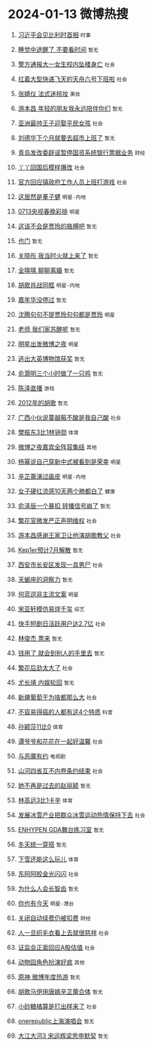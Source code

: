# 2024-01-13 微博热搜 
1. [习近平会见比利时首相](https://m.weibo.cn/search?containerid=100103type%3D1%26t%3D10%26q%3D%23%E4%B9%A0%E8%BF%91%E5%B9%B3%E4%BC%9A%E8%A7%81%E6%AF%94%E5%88%A9%E6%97%B6%E9%A6%96%E7%9B%B8%23&stream_entry_id=51&isnewpage=1&extparam=seat%3D1%26dgr%3D0%26q%3D%2523%25E4%25B9%25A0%25E8%25BF%2591%25E5%25B9%25B3%25E4%25BC%259A%25E8%25A7%2581%25E6%25AF%2594%25E5%2588%25A9%25E6%2597%25B6%25E9%25A6%2596%25E7%259B%25B8%2523%26c_type%3D51%26pos%3D0%26stream_entry_id%3D51%26cate%3D10103%26filter_type%3Drealtimehot%26display_time%3D1705086954%26pre_seqid%3D170508695461402874128) `时事` 

2. [睡觉中途醒了 不要看时间](https://m.weibo.cn/search?containerid=100103type%3D1%26t%3D10%26q%3D%E7%9D%A1%E8%A7%89%E4%B8%AD%E9%80%94%E9%86%92%E4%BA%86+%E4%B8%8D%E8%A6%81%E7%9C%8B%E6%97%B6%E9%97%B4&stream_entry_id=31&isnewpage=1&extparam=seat%3D1%26dgr%3D0%26realpos%3D1%26lcate%3D5001%26cate%3D5001%26q%3D%25E7%259D%25A1%25E8%25A7%2589%25E4%25B8%25AD%25E9%2580%2594%25E9%2586%2592%25E4%25BA%2586%2520%25E4%25B8%258D%25E8%25A6%2581%25E7%259C%258B%25E6%2597%25B6%25E9%2597%25B4%26c_type%3D31%26filter_type%3Drealtimehot%26flag%3D2%26stream_entry_id%3D31%26band_rank%3D1%26pos%3D0%26display_time%3D1705086954%26pre_seqid%3D170508695461402874128) `暂无` 

3. [警方通报大一女生校内坠楼身亡](https://m.weibo.cn/search?containerid=100103type%3D1%26t%3D10%26q%3D%23%E8%AD%A6%E6%96%B9%E9%80%9A%E6%8A%A5%E5%A4%A7%E4%B8%80%E5%A5%B3%E7%94%9F%E6%A0%A1%E5%86%85%E5%9D%A0%E6%A5%BC%E8%BA%AB%E4%BA%A1%23&stream_entry_id=31&isnewpage=1&extparam=seat%3D1%26dgr%3D0%26realpos%3D2%26lcate%3D5001%26cate%3D5001%26q%3D%2523%25E8%25AD%25A6%25E6%2596%25B9%25E9%2580%259A%25E6%258A%25A5%25E5%25A4%25A7%25E4%25B8%2580%25E5%25A5%25B3%25E7%2594%259F%25E6%25A0%25A1%25E5%2586%2585%25E5%259D%25A0%25E6%25A5%25BC%25E8%25BA%25AB%25E4%25BA%25A1%2523%26c_type%3D31%26filter_type%3Drealtimehot%26flag%3D2%26stream_entry_id%3D31%26band_rank%3D2%26pos%3D1%26display_time%3D1705086954%26pre_seqid%3D170508695461402874128) `社会` 

4. [扛着大型快递飞天的天舟六号下班啦](https://m.weibo.cn/search?containerid=100103type%3D1%26t%3D10%26q%3D%23%E6%89%9B%E7%9D%80%E5%A4%A7%E5%9E%8B%E5%BF%AB%E9%80%92%E9%A3%9E%E5%A4%A9%E7%9A%84%E5%A4%A9%E8%88%9F%E5%85%AD%E5%8F%B7%E4%B8%8B%E7%8F%AD%E5%95%A6%23&stream_entry_id=31&isnewpage=1&extparam=seat%3D1%26dgr%3D0%26realpos%3D3%26lcate%3D5001%26cate%3D5001%26q%3D%2523%25E6%2589%259B%25E7%259D%2580%25E5%25A4%25A7%25E5%259E%258B%25E5%25BF%25AB%25E9%2580%2592%25E9%25A3%259E%25E5%25A4%25A9%25E7%259A%2584%25E5%25A4%25A9%25E8%2588%259F%25E5%2585%25AD%25E5%258F%25B7%25E4%25B8%258B%25E7%258F%25AD%25E5%2595%25A6%2523%26c_type%3D31%26filter_type%3Drealtimehot%26flag%3D0%26stream_entry_id%3D31%26band_rank%3D3%26pos%3D2%26display_time%3D1705086954%26pre_seqid%3D170508695461402874128) `社会` 

5. [张婧仪 法式迷棕妆](https://m.weibo.cn/search?containerid=100103type%3D1%26t%3D10%26q%3D%23%E5%BC%A0%E5%A9%A7%E4%BB%AA+%E6%B3%95%E5%BC%8F%E8%BF%B7%E6%A3%95%E5%A6%86%23&stream_entry_id=31&isnewpage=1&extparam=seat%3D1%26is_ad_pos%3D1%26topic_ad%3D1%26dgr%3D0%26lcate%3D5001%26filter_type%3Drealtimehot%26q%3D%2523%25E5%25BC%25A0%25E5%25A9%25A7%25E4%25BB%25AA%2520%25E6%25B3%2595%25E5%25BC%258F%25E8%25BF%25B7%25E6%25A3%2595%25E5%25A6%2586%2523%26c_type%3D31%26pos%3D3%26adid%3D218888%26stream_entry_id%3D31%26band_rank%3D4%26cate%3D5001%26display_time%3D1705086954%26pre_seqid%3D170508695461402874128) `美妆` 

6. [游本昌 年轻的朋友我永远陪伴你们](https://m.weibo.cn/search?containerid=100103type%3D1%26t%3D10%26q%3D%E6%B8%B8%E6%9C%AC%E6%98%8C+%E5%B9%B4%E8%BD%BB%E7%9A%84%E6%9C%8B%E5%8F%8B%E6%88%91%E6%B0%B8%E8%BF%9C%E9%99%AA%E4%BC%B4%E4%BD%A0%E4%BB%AC&stream_entry_id=31&isnewpage=1&extparam=seat%3D1%26dgr%3D0%26realpos%3D4%26lcate%3D5001%26cate%3D5001%26q%3D%25E6%25B8%25B8%25E6%259C%25AC%25E6%2598%258C%2520%25E5%25B9%25B4%25E8%25BD%25BB%25E7%259A%2584%25E6%259C%258B%25E5%258F%258B%25E6%2588%2591%25E6%25B0%25B8%25E8%25BF%259C%25E9%2599%25AA%25E4%25BC%25B4%25E4%25BD%25A0%25E4%25BB%25AC%26c_type%3D31%26filter_type%3Drealtimehot%26flag%3D2%26stream_entry_id%3D31%26band_rank%3D4%26pos%3D4%26display_time%3D1705086954%26pre_seqid%3D170508695461402874128) `暂无` 

7. [亚洲最帅王子迎娶平民女孩](https://m.weibo.cn/search?containerid=100103type%3D1%26t%3D10%26q%3D%23%E4%BA%9A%E6%B4%B2%E6%9C%80%E5%B8%85%E7%8E%8B%E5%AD%90%E8%BF%8E%E5%A8%B6%E5%B9%B3%E6%B0%91%E5%A5%B3%E5%AD%A9%23&stream_entry_id=31&isnewpage=1&extparam=seat%3D1%26dgr%3D0%26realpos%3D5%26lcate%3D5001%26cate%3D5001%26q%3D%2523%25E4%25BA%259A%25E6%25B4%25B2%25E6%259C%2580%25E5%25B8%2585%25E7%258E%258B%25E5%25AD%2590%25E8%25BF%258E%25E5%25A8%25B6%25E5%25B9%25B3%25E6%25B0%2591%25E5%25A5%25B3%25E5%25AD%25A9%2523%26c_type%3D31%26filter_type%3Drealtimehot%26flag%3D2%26stream_entry_id%3D31%26band_rank%3D5%26pos%3D5%26display_time%3D1705086954%26pre_seqid%3D170508695461402874128) `社会` 

8. [刘德华下个月就要去超市上班了](https://m.weibo.cn/search?containerid=100103type%3D1%26t%3D10%26q%3D%E5%88%98%E5%BE%B7%E5%8D%8E%E4%B8%8B%E4%B8%AA%E6%9C%88%E5%B0%B1%E8%A6%81%E5%8E%BB%E8%B6%85%E5%B8%82%E4%B8%8A%E7%8F%AD%E4%BA%86&stream_entry_id=31&isnewpage=1&extparam=seat%3D1%26dgr%3D0%26realpos%3D6%26lcate%3D5001%26cate%3D5001%26q%3D%25E5%2588%2598%25E5%25BE%25B7%25E5%258D%258E%25E4%25B8%258B%25E4%25B8%25AA%25E6%259C%2588%25E5%25B0%25B1%25E8%25A6%2581%25E5%258E%25BB%25E8%25B6%2585%25E5%25B8%2582%25E4%25B8%258A%25E7%258F%25AD%25E4%25BA%2586%26c_type%3D31%26filter_type%3Drealtimehot%26flag%3D2%26stream_entry_id%3D31%26band_rank%3D6%26pos%3D6%26display_time%3D1705086954%26pre_seqid%3D170508695461402874128) `暂无` 

9. [青岛发改委辟谣暂停国资系统银行票据业务](https://m.weibo.cn/search?containerid=100103type%3D1%26t%3D10%26q%3D%23%E9%9D%92%E5%B2%9B%E5%8F%91%E6%94%B9%E5%A7%94%E8%BE%9F%E8%B0%A3%E6%9A%82%E5%81%9C%E5%9B%BD%E8%B5%84%E7%B3%BB%E7%BB%9F%E9%93%B6%E8%A1%8C%E7%A5%A8%E6%8D%AE%E4%B8%9A%E5%8A%A1%23&stream_entry_id=31&isnewpage=1&extparam=seat%3D1%26is_ad_pos%3D1%26dgr%3D0%26lcate%3D5001%26filter_type%3Drealtimehot%26q%3D%2523%25E9%259D%2592%25E5%25B2%259B%25E5%258F%2591%25E6%2594%25B9%25E5%25A7%2594%25E8%25BE%259F%25E8%25B0%25A3%25E6%259A%2582%25E5%2581%259C%25E5%259B%25BD%25E8%25B5%2584%25E7%25B3%25BB%25E7%25BB%259F%25E9%2593%25B6%25E8%25A1%258C%25E7%25A5%25A8%25E6%258D%25AE%25E4%25B8%259A%25E5%258A%25A1%2523%26c_type%3D31%26pos%3D7%26adid%3D218727%26stream_entry_id%3D31%26band_rank%3D7%26cate%3D5001%26display_time%3D1705086954%26pre_seqid%3D170508695461402874128) `财经` 

10. [丫丫回国后模样爆改](https://m.weibo.cn/search?containerid=100103type%3D1%26t%3D10%26q%3D%23%E4%B8%AB%E4%B8%AB%E5%9B%9E%E5%9B%BD%E5%90%8E%E6%A8%A1%E6%A0%B7%E7%88%86%E6%94%B9%23&stream_entry_id=31&isnewpage=1&extparam=seat%3D1%26dgr%3D0%26realpos%3D7%26lcate%3D5001%26cate%3D5001%26q%3D%2523%25E4%25B8%25AB%25E4%25B8%25AB%25E5%259B%259E%25E5%259B%25BD%25E5%2590%258E%25E6%25A8%25A1%25E6%25A0%25B7%25E7%2588%2586%25E6%2594%25B9%2523%26c_type%3D31%26filter_type%3Drealtimehot%26flag%3D2%26stream_entry_id%3D31%26band_rank%3D7%26pos%3D8%26display_time%3D1705086954%26pre_seqid%3D170508695461402874128) `社会` 

11. [官方回应镇政府工作人员上班打游戏](https://m.weibo.cn/search?containerid=100103type%3D1%26t%3D10%26q%3D%23%E5%AE%98%E6%96%B9%E5%9B%9E%E5%BA%94%E9%95%87%E6%94%BF%E5%BA%9C%E5%B7%A5%E4%BD%9C%E4%BA%BA%E5%91%98%E4%B8%8A%E7%8F%AD%E6%89%93%E6%B8%B8%E6%88%8F%23&stream_entry_id=31&isnewpage=1&extparam=seat%3D1%26dgr%3D0%26realpos%3D8%26lcate%3D5001%26cate%3D5001%26q%3D%2523%25E5%25AE%2598%25E6%2596%25B9%25E5%259B%259E%25E5%25BA%2594%25E9%2595%2587%25E6%2594%25BF%25E5%25BA%259C%25E5%25B7%25A5%25E4%25BD%259C%25E4%25BA%25BA%25E5%2591%2598%25E4%25B8%258A%25E7%258F%25AD%25E6%2589%2593%25E6%25B8%25B8%25E6%2588%258F%2523%26c_type%3D31%26filter_type%3Drealtimehot%26flag%3D2%26stream_entry_id%3D31%26band_rank%3D8%26pos%3D9%26display_time%3D1705086954%26pre_seqid%3D170508695461402874128) `社会` 

12. [这居然是董子健](https://m.weibo.cn/search?containerid=100103type%3D1%26t%3D10%26q%3D%E8%BF%99%E5%B1%85%E7%84%B6%E6%98%AF%E8%91%A3%E5%AD%90%E5%81%A5&stream_entry_id=31&isnewpage=1&extparam=seat%3D1%26dgr%3D0%26realpos%3D9%26lcate%3D5001%26cate%3D5001%26q%3D%25E8%25BF%2599%25E5%25B1%2585%25E7%2584%25B6%25E6%2598%25AF%25E8%2591%25A3%25E5%25AD%2590%25E5%2581%25A5%26c_type%3D31%26filter_type%3Drealtimehot%26flag%3D2%26stream_entry_id%3D31%26band_rank%3D9%26pos%3D10%26display_time%3D1705086954%26pre_seqid%3D170508695461402874128) `明星-内地` 

13. [0713央视春晚彩排](https://m.weibo.cn/search?containerid=100103type%3D1%26t%3D10%26q%3D0713%E5%A4%AE%E8%A7%86%E6%98%A5%E6%99%9A%E5%BD%A9%E6%8E%92&stream_entry_id=31&isnewpage=1&extparam=seat%3D1%26dgr%3D0%26realpos%3D10%26lcate%3D5001%26cate%3D5001%26q%3D0713%25E5%25A4%25AE%25E8%25A7%2586%25E6%2598%25A5%25E6%2599%259A%25E5%25BD%25A9%25E6%258E%2592%26c_type%3D31%26filter_type%3Drealtimehot%26flag%3D16%26stream_entry_id%3D31%26band_rank%3D10%26pos%3D11%26display_time%3D1705086954%26pre_seqid%3D170508695461402874128) `明星` 

14. [这该不会是贾玲的胳膊吧](https://m.weibo.cn/search?containerid=100103type%3D1%26t%3D10%26q%3D%E8%BF%99%E8%AF%A5%E4%B8%8D%E4%BC%9A%E6%98%AF%E8%B4%BE%E7%8E%B2%E7%9A%84%E8%83%B3%E8%86%8A%E5%90%A7&stream_entry_id=31&isnewpage=1&extparam=seat%3D1%26dgr%3D0%26realpos%3D11%26lcate%3D5001%26cate%3D5001%26q%3D%25E8%25BF%2599%25E8%25AF%25A5%25E4%25B8%258D%25E4%25BC%259A%25E6%2598%25AF%25E8%25B4%25BE%25E7%258E%25B2%25E7%259A%2584%25E8%2583%25B3%25E8%2586%258A%25E5%2590%25A7%26c_type%3D31%26filter_type%3Drealtimehot%26flag%3D2%26stream_entry_id%3D31%26band_rank%3D11%26pos%3D12%26display_time%3D1705086954%26pre_seqid%3D170508695461402874128) `暂无` 

15. [也门](https://m.weibo.cn/search?containerid=100103type%3D1%26t%3D10%26q%3D%23%E4%B9%9F%E9%97%A8%23&stream_entry_id=31&isnewpage=1&extparam=seat%3D1%26dgr%3D0%26realpos%3D12%26lcate%3D5001%26cate%3D5001%26q%3D%2523%25E4%25B9%259F%25E9%2597%25A8%2523%26c_type%3D31%26filter_type%3Drealtimehot%26flag%3D0%26stream_entry_id%3D31%26band_rank%3D12%26pos%3D13%26display_time%3D1705086954%26pre_seqid%3D170508695461402874128) `暂无` 

16. [关晓彤 我当时火就上来了](https://m.weibo.cn/search?containerid=100103type%3D1%26t%3D10%26q%3D%E5%85%B3%E6%99%93%E5%BD%A4+%E6%88%91%E5%BD%93%E6%97%B6%E7%81%AB%E5%B0%B1%E4%B8%8A%E6%9D%A5%E4%BA%86&stream_entry_id=31&isnewpage=1&extparam=seat%3D1%26dgr%3D0%26realpos%3D13%26lcate%3D5001%26cate%3D5001%26q%3D%25E5%2585%25B3%25E6%2599%2593%25E5%25BD%25A4%2520%25E6%2588%2591%25E5%25BD%2593%25E6%2597%25B6%25E7%2581%25AB%25E5%25B0%25B1%25E4%25B8%258A%25E6%259D%25A5%25E4%25BA%2586%26c_type%3D31%26filter_type%3Drealtimehot%26flag%3D2%26stream_entry_id%3D31%26band_rank%3D13%26pos%3D14%26display_time%3D1705086954%26pre_seqid%3D170508695461402874128) `暂无` 

17. [全嘻嘻 聊聊离婚](https://m.weibo.cn/search?containerid=100103type%3D1%26t%3D10%26q%3D%E5%85%A8%E5%98%BB%E5%98%BB+%E8%81%8A%E8%81%8A%E7%A6%BB%E5%A9%9A&stream_entry_id=31&isnewpage=1&extparam=seat%3D1%26dgr%3D0%26realpos%3D14%26lcate%3D5001%26cate%3D5001%26q%3D%25E5%2585%25A8%25E5%2598%25BB%25E5%2598%25BB%2520%25E8%2581%258A%25E8%2581%258A%25E7%25A6%25BB%25E5%25A9%259A%26c_type%3D31%26filter_type%3Drealtimehot%26flag%3D2%26stream_entry_id%3D31%26band_rank%3D14%26pos%3D15%26display_time%3D1705086954%26pre_seqid%3D170508695461402874128) `暂无` 

18. [胡歌肖战同框](https://m.weibo.cn/search?containerid=100103type%3D1%26t%3D10%26q%3D%23%E8%83%A1%E6%AD%8C%E8%82%96%E6%88%98%E5%90%8C%E6%A1%86%23&stream_entry_id=31&isnewpage=1&extparam=seat%3D1%26dgr%3D0%26realpos%3D15%26lcate%3D5001%26cate%3D5001%26q%3D%2523%25E8%2583%25A1%25E6%25AD%258C%25E8%2582%2596%25E6%2588%2598%25E5%2590%258C%25E6%25A1%2586%2523%26c_type%3D31%26filter_type%3Drealtimehot%26flag%3D0%26stream_entry_id%3D31%26band_rank%3D15%26pos%3D16%26display_time%3D1705086954%26pre_seqid%3D170508695461402874128) `明星-内地` 

19. [嘉年华没停过](https://m.weibo.cn/search?containerid=100103type%3D1%26t%3D10%26q%3D%E5%98%89%E5%B9%B4%E5%8D%8E%E6%B2%A1%E5%81%9C%E8%BF%87&stream_entry_id=31&isnewpage=1&extparam=seat%3D1%26dgr%3D0%26realpos%3D16%26lcate%3D5001%26cate%3D5001%26q%3D%25E5%2598%2589%25E5%25B9%25B4%25E5%258D%258E%25E6%25B2%25A1%25E5%2581%259C%25E8%25BF%2587%26c_type%3D31%26filter_type%3Drealtimehot%26flag%3D0%26stream_entry_id%3D31%26band_rank%3D16%26pos%3D17%26display_time%3D1705086954%26pre_seqid%3D170508695461402874128) `暂无` 

20. [沈腾句句不提贾玲句句都是贾玲](https://m.weibo.cn/search?containerid=100103type%3D1%26t%3D10%26q%3D%23%E6%B2%88%E8%85%BE%E5%8F%A5%E5%8F%A5%E4%B8%8D%E6%8F%90%E8%B4%BE%E7%8E%B2%E5%8F%A5%E5%8F%A5%E9%83%BD%E6%98%AF%E8%B4%BE%E7%8E%B2%23&stream_entry_id=31&isnewpage=1&extparam=seat%3D1%26dgr%3D0%26realpos%3D17%26lcate%3D5001%26cate%3D5001%26q%3D%2523%25E6%25B2%2588%25E8%2585%25BE%25E5%258F%25A5%25E5%258F%25A5%25E4%25B8%258D%25E6%258F%2590%25E8%25B4%25BE%25E7%258E%25B2%25E5%258F%25A5%25E5%258F%25A5%25E9%2583%25BD%25E6%2598%25AF%25E8%25B4%25BE%25E7%258E%25B2%2523%26c_type%3D31%26filter_type%3Drealtimehot%26flag%3D2%26stream_entry_id%3D31%26band_rank%3D17%26pos%3D18%26display_time%3D1705086954%26pre_seqid%3D170508695461402874128) `明星` 

21. [老师 我们家苏醒呢](https://m.weibo.cn/search?containerid=100103type%3D1%26t%3D10%26q%3D%E8%80%81%E5%B8%88+%E6%88%91%E4%BB%AC%E5%AE%B6%E8%8B%8F%E9%86%92%E5%91%A2&stream_entry_id=31&isnewpage=1&extparam=seat%3D1%26dgr%3D0%26realpos%3D18%26lcate%3D5001%26cate%3D5001%26q%3D%25E8%2580%2581%25E5%25B8%2588%2520%25E6%2588%2591%25E4%25BB%25AC%25E5%25AE%25B6%25E8%258B%258F%25E9%2586%2592%25E5%2591%25A2%26c_type%3D31%26filter_type%3Drealtimehot%26flag%3D0%26stream_entry_id%3D31%26band_rank%3D18%26pos%3D19%26display_time%3D1705086954%26pre_seqid%3D170508695461402874128) `暂无` 

22. [明星出发微博之夜](https://m.weibo.cn/search?containerid=100103type%3D1%26t%3D10%26q%3D%23%E6%98%8E%E6%98%9F%E5%87%BA%E5%8F%91%E5%BE%AE%E5%8D%9A%E4%B9%8B%E5%A4%9C%23&stream_entry_id=31&isnewpage=1&extparam=seat%3D1%26dgr%3D0%26realpos%3D19%26lcate%3D5001%26cate%3D5001%26q%3D%2523%25E6%2598%258E%25E6%2598%259F%25E5%2587%25BA%25E5%258F%2591%25E5%25BE%25AE%25E5%258D%259A%25E4%25B9%258B%25E5%25A4%259C%2523%26c_type%3D31%26filter_type%3Drealtimehot%26flag%3D0%26stream_entry_id%3D31%26band_rank%3D19%26pos%3D20%26display_time%3D1705086954%26pre_seqid%3D170508695461402874128) `明星` 

23. [逃出大英博物馆获奖](https://m.weibo.cn/search?containerid=100103type%3D1%26t%3D10%26q%3D%E9%80%83%E5%87%BA%E5%A4%A7%E8%8B%B1%E5%8D%9A%E7%89%A9%E9%A6%86%E8%8E%B7%E5%A5%96&stream_entry_id=31&isnewpage=1&extparam=seat%3D1%26dgr%3D0%26realpos%3D20%26lcate%3D5001%26cate%3D5001%26q%3D%25E9%2580%2583%25E5%2587%25BA%25E5%25A4%25A7%25E8%258B%25B1%25E5%258D%259A%25E7%2589%25A9%25E9%25A6%2586%25E8%258E%25B7%25E5%25A5%2596%26c_type%3D31%26filter_type%3Drealtimehot%26flag%3D0%26stream_entry_id%3D31%26band_rank%3D20%26pos%3D21%26display_time%3D1705086954%26pre_seqid%3D170508695461402874128) `暂无` 

24. [俞灏明三个小时做了一只鸡](https://m.weibo.cn/search?containerid=100103type%3D1%26t%3D10%26q%3D%E4%BF%9E%E7%81%8F%E6%98%8E%E4%B8%89%E4%B8%AA%E5%B0%8F%E6%97%B6%E5%81%9A%E4%BA%86%E4%B8%80%E5%8F%AA%E9%B8%A1&stream_entry_id=31&isnewpage=1&extparam=seat%3D1%26dgr%3D0%26realpos%3D21%26lcate%3D5001%26cate%3D5001%26q%3D%25E4%25BF%259E%25E7%2581%258F%25E6%2598%258E%25E4%25B8%2589%25E4%25B8%25AA%25E5%25B0%258F%25E6%2597%25B6%25E5%2581%259A%25E4%25BA%2586%25E4%25B8%2580%25E5%258F%25AA%25E9%25B8%25A1%26c_type%3D31%26filter_type%3Drealtimehot%26flag%3D2%26stream_entry_id%3D31%26band_rank%3D21%26pos%3D22%26display_time%3D1705086954%26pre_seqid%3D170508695461402874128) `暂无` 

25. [陈泽直播](https://m.weibo.cn/search?containerid=100103type%3D1%26t%3D10%26q%3D%E9%99%88%E6%B3%BD%E7%9B%B4%E6%92%AD&stream_entry_id=31&isnewpage=1&extparam=seat%3D1%26dgr%3D0%26realpos%3D22%26lcate%3D5001%26cate%3D5001%26q%3D%25E9%2599%2588%25E6%25B3%25BD%25E7%259B%25B4%25E6%2592%25AD%26c_type%3D31%26filter_type%3Drealtimehot%26flag%3D0%26stream_entry_id%3D31%26band_rank%3D22%26pos%3D23%26display_time%3D1705086954%26pre_seqid%3D170508695461402874128) `游戏` 

26. [2012年的胡歌](https://m.weibo.cn/search?containerid=100103type%3D1%26t%3D10%26q%3D2012%E5%B9%B4%E7%9A%84%E8%83%A1%E6%AD%8C&stream_entry_id=31&isnewpage=1&extparam=seat%3D1%26dgr%3D0%26realpos%3D23%26lcate%3D5001%26cate%3D5001%26q%3D2012%25E5%25B9%25B4%25E7%259A%2584%25E8%2583%25A1%25E6%25AD%258C%26c_type%3D31%26filter_type%3Drealtimehot%26flag%3D0%26stream_entry_id%3D31%26band_rank%3D23%26pos%3D24%26display_time%3D1705086954%26pre_seqid%3D170508695461402874128) `暂无` 

27. [广西小伙说蔓越莓不酸是我自己酸](https://m.weibo.cn/search?containerid=100103type%3D1%26t%3D10%26q%3D%23%E5%B9%BF%E8%A5%BF%E5%B0%8F%E4%BC%99%E8%AF%B4%E8%94%93%E8%B6%8A%E8%8E%93%E4%B8%8D%E9%85%B8%E6%98%AF%E6%88%91%E8%87%AA%E5%B7%B1%E9%85%B8%23&stream_entry_id=31&isnewpage=1&extparam=seat%3D1%26dgr%3D0%26realpos%3D24%26lcate%3D5001%26cate%3D5001%26q%3D%2523%25E5%25B9%25BF%25E8%25A5%25BF%25E5%25B0%258F%25E4%25BC%2599%25E8%25AF%25B4%25E8%2594%2593%25E8%25B6%258A%25E8%258E%2593%25E4%25B8%258D%25E9%2585%25B8%25E6%2598%25AF%25E6%2588%2591%25E8%2587%25AA%25E5%25B7%25B1%25E9%2585%25B8%2523%26c_type%3D31%26filter_type%3Drealtimehot%26flag%3D32768%26stream_entry_id%3D31%26band_rank%3D24%26pos%3D25%26display_time%3D1705086954%26pre_seqid%3D170508695461402874128) `社会` 

28. [樊振东3比1林钟勋](https://m.weibo.cn/search?containerid=100103type%3D1%26t%3D10%26q%3D%23%E6%A8%8A%E6%8C%AF%E4%B8%9C3%E6%AF%941%E6%9E%97%E9%92%9F%E5%8B%8B%23&stream_entry_id=31&isnewpage=1&extparam=seat%3D1%26dgr%3D0%26realpos%3D25%26lcate%3D5001%26cate%3D5001%26q%3D%2523%25E6%25A8%258A%25E6%258C%25AF%25E4%25B8%259C3%25E6%25AF%25941%25E6%259E%2597%25E9%2592%259F%25E5%258B%258B%2523%26c_type%3D31%26filter_type%3Drealtimehot%26flag%3D0%26stream_entry_id%3D31%26band_rank%3D25%26pos%3D26%26display_time%3D1705086954%26pre_seqid%3D170508695461402874128) `体育` 

29. [微博之夜嘉宾全阵容集结](https://m.weibo.cn/search?containerid=100103type%3D1%26t%3D10%26q%3D%23%E5%BE%AE%E5%8D%9A%E4%B9%8B%E5%A4%9C%E5%98%89%E5%AE%BE%E5%85%A8%E9%98%B5%E5%AE%B9%E9%9B%86%E7%BB%93%23&stream_entry_id=31&isnewpage=1&extparam=seat%3D1%26dgr%3D0%26realpos%3D26%26lcate%3D5001%26cate%3D5001%26q%3D%2523%25E5%25BE%25AE%25E5%258D%259A%25E4%25B9%258B%25E5%25A4%259C%25E5%2598%2589%25E5%25AE%25BE%25E5%2585%25A8%25E9%2598%25B5%25E5%25AE%25B9%25E9%259B%2586%25E7%25BB%2593%2523%26c_type%3D31%26filter_type%3Drealtimehot%26flag%3D0%26stream_entry_id%3D31%26band_rank%3D26%26pos%3D27%26display_time%3D1705086954%26pre_seqid%3D170508695461402874128) `其他` 

30. [杨幂说自己穿新中式被看到是荣幸](https://m.weibo.cn/search?containerid=100103type%3D1%26t%3D10%26q%3D%23%E6%9D%A8%E5%B9%82%E8%AF%B4%E8%87%AA%E5%B7%B1%E7%A9%BF%E6%96%B0%E4%B8%AD%E5%BC%8F%E8%A2%AB%E7%9C%8B%E5%88%B0%E6%98%AF%E8%8D%A3%E5%B9%B8%23&stream_entry_id=31&isnewpage=1&extparam=seat%3D1%26dgr%3D0%26realpos%3D27%26lcate%3D5001%26cate%3D5001%26q%3D%2523%25E6%259D%25A8%25E5%25B9%2582%25E8%25AF%25B4%25E8%2587%25AA%25E5%25B7%25B1%25E7%25A9%25BF%25E6%2596%25B0%25E4%25B8%25AD%25E5%25BC%258F%25E8%25A2%25AB%25E7%259C%258B%25E5%2588%25B0%25E6%2598%25AF%25E8%258D%25A3%25E5%25B9%25B8%2523%26c_type%3D31%26filter_type%3Drealtimehot%26flag%3D0%26stream_entry_id%3D31%26band_rank%3D27%26pos%3D28%26display_time%3D1705086954%26pre_seqid%3D170508695461402874128) `明星` 

31. [辛芷蕾演过画皮](https://m.weibo.cn/search?containerid=100103type%3D1%26t%3D10%26q%3D%23%E8%BE%9B%E8%8A%B7%E8%95%BE%E6%BC%94%E8%BF%87%E7%94%BB%E7%9A%AE%23&stream_entry_id=31&isnewpage=1&extparam=seat%3D1%26dgr%3D0%26realpos%3D28%26lcate%3D5001%26cate%3D5001%26q%3D%2523%25E8%25BE%259B%25E8%258A%25B7%25E8%2595%25BE%25E6%25BC%2594%25E8%25BF%2587%25E7%2594%25BB%25E7%259A%25AE%2523%26c_type%3D31%26filter_type%3Drealtimehot%26flag%3D0%26stream_entry_id%3D31%26band_rank%3D28%26pos%3D29%26display_time%3D1705086954%26pre_seqid%3D170508695461402874128) `明星-内地` 

32. [女子硬扛流感10天两个肺都白了](https://m.weibo.cn/search?containerid=100103type%3D1%26t%3D10%26q%3D%23%E5%A5%B3%E5%AD%90%E7%A1%AC%E6%89%9B%E6%B5%81%E6%84%9F10%E5%A4%A9%E4%B8%A4%E4%B8%AA%E8%82%BA%E9%83%BD%E7%99%BD%E4%BA%86%23&stream_entry_id=31&isnewpage=1&extparam=seat%3D1%26dgr%3D0%26realpos%3D29%26lcate%3D5001%26cate%3D5001%26q%3D%2523%25E5%25A5%25B3%25E5%25AD%2590%25E7%25A1%25AC%25E6%2589%259B%25E6%25B5%2581%25E6%2584%259F10%25E5%25A4%25A9%25E4%25B8%25A4%25E4%25B8%25AA%25E8%2582%25BA%25E9%2583%25BD%25E7%2599%25BD%25E4%25BA%2586%2523%26c_type%3D31%26filter_type%3Drealtimehot%26flag%3D0%26stream_entry_id%3D31%26band_rank%3D29%26pos%3D30%26display_time%3D1705086954%26pre_seqid%3D170508695461402874128) `健康` 

33. [俞泽辰一个暴扣 转播信号崩了](https://m.weibo.cn/search?containerid=100103type%3D1%26t%3D10%26q%3D%E4%BF%9E%E6%B3%BD%E8%BE%B0%E4%B8%80%E4%B8%AA%E6%9A%B4%E6%89%A3+%E8%BD%AC%E6%92%AD%E4%BF%A1%E5%8F%B7%E5%B4%A9%E4%BA%86&stream_entry_id=31&isnewpage=1&extparam=seat%3D1%26dgr%3D0%26realpos%3D30%26lcate%3D5001%26cate%3D5001%26q%3D%25E4%25BF%259E%25E6%25B3%25BD%25E8%25BE%25B0%25E4%25B8%2580%25E4%25B8%25AA%25E6%259A%25B4%25E6%2589%25A3%2520%25E8%25BD%25AC%25E6%2592%25AD%25E4%25BF%25A1%25E5%258F%25B7%25E5%25B4%25A9%25E4%25BA%2586%26c_type%3D31%26filter_type%3Drealtimehot%26flag%3D0%26stream_entry_id%3D31%26band_rank%3D30%26pos%3D31%26display_time%3D1705086954%26pre_seqid%3D170508695461402874128) `暂无` 

34. [繁花官微发严正声明维权](https://m.weibo.cn/search?containerid=100103type%3D1%26t%3D10%26q%3D%23%E7%B9%81%E8%8A%B1%E5%AE%98%E5%BE%AE%E5%8F%91%E4%B8%A5%E6%AD%A3%E5%A3%B0%E6%98%8E%E7%BB%B4%E6%9D%83%23&stream_entry_id=31&isnewpage=1&extparam=seat%3D1%26dgr%3D0%26realpos%3D31%26lcate%3D5001%26cate%3D5001%26q%3D%2523%25E7%25B9%2581%25E8%258A%25B1%25E5%25AE%2598%25E5%25BE%25AE%25E5%258F%2591%25E4%25B8%25A5%25E6%25AD%25A3%25E5%25A3%25B0%25E6%2598%258E%25E7%25BB%25B4%25E6%259D%2583%2523%26c_type%3D31%26filter_type%3Drealtimehot%26flag%3D0%26stream_entry_id%3D31%26band_rank%3D31%26pos%3D32%26display_time%3D1705086954%26pre_seqid%3D170508695461402874128) `社会` 

35. [游本昌感谢王家卫让他演胡歌教父](https://m.weibo.cn/search?containerid=100103type%3D1%26t%3D10%26q%3D%23%E6%B8%B8%E6%9C%AC%E6%98%8C%E6%84%9F%E8%B0%A2%E7%8E%8B%E5%AE%B6%E5%8D%AB%E8%AE%A9%E4%BB%96%E6%BC%94%E8%83%A1%E6%AD%8C%E6%95%99%E7%88%B6%23&stream_entry_id=31&isnewpage=1&extparam=seat%3D1%26dgr%3D0%26realpos%3D32%26lcate%3D5001%26cate%3D5001%26q%3D%2523%25E6%25B8%25B8%25E6%259C%25AC%25E6%2598%258C%25E6%2584%259F%25E8%25B0%25A2%25E7%258E%258B%25E5%25AE%25B6%25E5%258D%25AB%25E8%25AE%25A9%25E4%25BB%2596%25E6%25BC%2594%25E8%2583%25A1%25E6%25AD%258C%25E6%2595%2599%25E7%2588%25B6%2523%26c_type%3D31%26filter_type%3Drealtimehot%26flag%3D0%26stream_entry_id%3D31%26band_rank%3D32%26pos%3D33%26display_time%3D1705086954%26pre_seqid%3D170508695461402874128) `社会` 

36. [Kep1er预计7月解散](https://m.weibo.cn/search?containerid=100103type%3D1%26t%3D10%26q%3DKep1er%E9%A2%84%E8%AE%A17%E6%9C%88%E8%A7%A3%E6%95%A3&stream_entry_id=31&isnewpage=1&extparam=seat%3D1%26dgr%3D0%26realpos%3D33%26lcate%3D5001%26cate%3D5001%26q%3DKep1er%25E9%25A2%2584%25E8%25AE%25A17%25E6%259C%2588%25E8%25A7%25A3%25E6%2595%25A3%26c_type%3D31%26filter_type%3Drealtimehot%26flag%3D0%26stream_entry_id%3D31%26band_rank%3D33%26pos%3D34%26display_time%3D1705086954%26pre_seqid%3D170508695461402874128) `暂无` 

37. [西安市长安区发现一具男尸](https://m.weibo.cn/search?containerid=100103type%3D1%26t%3D10%26q%3D%23%E8%A5%BF%E5%AE%89%E5%B8%82%E9%95%BF%E5%AE%89%E5%8C%BA%E5%8F%91%E7%8E%B0%E4%B8%80%E5%85%B7%E7%94%B7%E5%B0%B8%23&stream_entry_id=31&isnewpage=1&extparam=seat%3D1%26dgr%3D0%26realpos%3D34%26lcate%3D5001%26cate%3D5001%26q%3D%2523%25E8%25A5%25BF%25E5%25AE%2589%25E5%25B8%2582%25E9%2595%25BF%25E5%25AE%2589%25E5%258C%25BA%25E5%258F%2591%25E7%258E%25B0%25E4%25B8%2580%25E5%2585%25B7%25E7%2594%25B7%25E5%25B0%25B8%2523%26c_type%3D31%26filter_type%3Drealtimehot%26flag%3D0%26stream_entry_id%3D31%26band_rank%3D34%26pos%3D35%26display_time%3D1705086954%26pre_seqid%3D170508695461402874128) `社会` 

38. [天蝎座的洞察力](https://m.weibo.cn/search?containerid=100103type%3D1%26t%3D10%26q%3D%E5%A4%A9%E8%9D%8E%E5%BA%A7%E7%9A%84%E6%B4%9E%E5%AF%9F%E5%8A%9B&stream_entry_id=31&isnewpage=1&extparam=seat%3D1%26dgr%3D0%26realpos%3D35%26lcate%3D5001%26cate%3D5001%26q%3D%25E5%25A4%25A9%25E8%259D%258E%25E5%25BA%25A7%25E7%259A%2584%25E6%25B4%259E%25E5%25AF%259F%25E5%258A%259B%26c_type%3D31%26filter_type%3Drealtimehot%26flag%3D0%26stream_entry_id%3D31%26band_rank%3D35%26pos%3D36%26display_time%3D1705086954%26pre_seqid%3D170508695461402874128) `暂无` 

39. [何蓝逗非主流文案](https://m.weibo.cn/search?containerid=100103type%3D1%26t%3D10%26q%3D%23%E4%BD%95%E8%93%9D%E9%80%97%E9%9D%9E%E4%B8%BB%E6%B5%81%E6%96%87%E6%A1%88%23&stream_entry_id=31&isnewpage=1&extparam=seat%3D1%26dgr%3D0%26realpos%3D36%26lcate%3D5001%26cate%3D5001%26q%3D%2523%25E4%25BD%2595%25E8%2593%259D%25E9%2580%2597%25E9%259D%259E%25E4%25B8%25BB%25E6%25B5%2581%25E6%2596%2587%25E6%25A1%2588%2523%26c_type%3D31%26filter_type%3Drealtimehot%26flag%3D1%26stream_entry_id%3D31%26band_rank%3D36%26pos%3D37%26display_time%3D1705086954%26pre_seqid%3D170508695461402874128) `明星` 

40. [宋亚轩模仿易烊千玺](https://m.weibo.cn/search?containerid=100103type%3D1%26t%3D10%26q%3D%23%E5%AE%8B%E4%BA%9A%E8%BD%A9%E6%A8%A1%E4%BB%BF%E6%98%93%E7%83%8A%E5%8D%83%E7%8E%BA%23&stream_entry_id=31&isnewpage=1&extparam=seat%3D1%26dgr%3D0%26realpos%3D37%26lcate%3D5001%26cate%3D5001%26q%3D%2523%25E5%25AE%258B%25E4%25BA%259A%25E8%25BD%25A9%25E6%25A8%25A1%25E4%25BB%25BF%25E6%2598%2593%25E7%2583%258A%25E5%258D%2583%25E7%258E%25BA%2523%26c_type%3D31%26filter_type%3Drealtimehot%26flag%3D0%26stream_entry_id%3D31%26band_rank%3D37%26pos%3D38%26display_time%3D1705086954%26pre_seqid%3D170508695461402874128) `综艺` 

41. [快手短剧日活跃用户达2.7亿](https://m.weibo.cn/search?containerid=100103type%3D1%26t%3D10%26q%3D%23%E5%BF%AB%E6%89%8B%E7%9F%AD%E5%89%A7%E6%97%A5%E6%B4%BB%E8%B7%83%E7%94%A8%E6%88%B7%E8%BE%BE2.7%E4%BA%BF%23&stream_entry_id=31&isnewpage=1&extparam=seat%3D1%26dgr%3D0%26realpos%3D38%26lcate%3D5001%26cate%3D5001%26q%3D%2523%25E5%25BF%25AB%25E6%2589%258B%25E7%259F%25AD%25E5%2589%25A7%25E6%2597%25A5%25E6%25B4%25BB%25E8%25B7%2583%25E7%2594%25A8%25E6%2588%25B7%25E8%25BE%25BE2.7%25E4%25BA%25BF%2523%26c_type%3D31%26filter_type%3Drealtimehot%26flag%3D1%26stream_entry_id%3D31%26band_rank%3D38%26pos%3D39%26display_time%3D1705086954%26pre_seqid%3D170508695461402874128) `社会` 

42. [林俊杰 票来](https://m.weibo.cn/search?containerid=100103type%3D1%26t%3D10%26q%3D%E6%9E%97%E4%BF%8A%E6%9D%B0+%E7%A5%A8%E6%9D%A5&stream_entry_id=31&isnewpage=1&extparam=seat%3D1%26dgr%3D0%26realpos%3D39%26lcate%3D5001%26cate%3D5001%26q%3D%25E6%259E%2597%25E4%25BF%258A%25E6%259D%25B0%2520%25E7%25A5%25A8%25E6%259D%25A5%26c_type%3D31%26filter_type%3Drealtimehot%26flag%3D0%26stream_entry_id%3D31%26band_rank%3D39%26pos%3D40%26display_time%3D1705086954%26pre_seqid%3D170508695461402874128) `暂无` 

43. [钱用了 就会到别人的手里去](https://m.weibo.cn/search?containerid=100103type%3D1%26t%3D10%26q%3D%E9%92%B1%E7%94%A8%E4%BA%86+%E5%B0%B1%E4%BC%9A%E5%88%B0%E5%88%AB%E4%BA%BA%E7%9A%84%E6%89%8B%E9%87%8C%E5%8E%BB&stream_entry_id=31&isnewpage=1&extparam=seat%3D1%26dgr%3D0%26realpos%3D40%26lcate%3D5001%26cate%3D5001%26q%3D%25E9%2592%25B1%25E7%2594%25A8%25E4%25BA%2586%2520%25E5%25B0%25B1%25E4%25BC%259A%25E5%2588%25B0%25E5%2588%25AB%25E4%25BA%25BA%25E7%259A%2584%25E6%2589%258B%25E9%2587%258C%25E5%258E%25BB%26c_type%3D31%26filter_type%3Drealtimehot%26flag%3D0%26stream_entry_id%3D31%26band_rank%3D40%26pos%3D41%26display_time%3D1705086954%26pre_seqid%3D170508695461402874128) `暂无` 

44. [繁花后劲太大了](https://m.weibo.cn/search?containerid=100103type%3D1%26t%3D10%26q%3D%23%E7%B9%81%E8%8A%B1%E5%90%8E%E5%8A%B2%E5%A4%AA%E5%A4%A7%E4%BA%86%23&stream_entry_id=31&isnewpage=1&extparam=seat%3D1%26dgr%3D0%26realpos%3D41%26lcate%3D5001%26cate%3D5001%26q%3D%2523%25E7%25B9%2581%25E8%258A%25B1%25E5%2590%258E%25E5%258A%25B2%25E5%25A4%25AA%25E5%25A4%25A7%25E4%25BA%2586%2523%26c_type%3D31%26filter_type%3Drealtimehot%26flag%3D0%26stream_entry_id%3D31%26band_rank%3D41%26pos%3D42%26display_time%3D1705086954%26pre_seqid%3D170508695461402874128) `社会` 

45. [尤长靖 内娱轮回](https://m.weibo.cn/search?containerid=100103type%3D1%26t%3D10%26q%3D%E5%B0%A4%E9%95%BF%E9%9D%96+%E5%86%85%E5%A8%B1%E8%BD%AE%E5%9B%9E&stream_entry_id=31&isnewpage=1&extparam=seat%3D1%26dgr%3D0%26realpos%3D42%26lcate%3D5001%26cate%3D5001%26q%3D%25E5%25B0%25A4%25E9%2595%25BF%25E9%259D%2596%2520%25E5%2586%2585%25E5%25A8%25B1%25E8%25BD%25AE%25E5%259B%259E%26c_type%3D31%26filter_type%3Drealtimehot%26flag%3D0%26stream_entry_id%3D31%26band_rank%3D42%26pos%3D43%26display_time%3D1705086954%26pre_seqid%3D170508695461402874128) `暂无` 

46. [新疆葡萄干为啥都那么大](https://m.weibo.cn/search?containerid=100103type%3D1%26t%3D10%26q%3D%23%E6%96%B0%E7%96%86%E8%91%A1%E8%90%84%E5%B9%B2%E4%B8%BA%E5%95%A5%E9%83%BD%E9%82%A3%E4%B9%88%E5%A4%A7%23&stream_entry_id=31&isnewpage=1&extparam=seat%3D1%26dgr%3D0%26realpos%3D43%26lcate%3D5001%26cate%3D5001%26q%3D%2523%25E6%2596%25B0%25E7%2596%2586%25E8%2591%25A1%25E8%2590%2584%25E5%25B9%25B2%25E4%25B8%25BA%25E5%2595%25A5%25E9%2583%25BD%25E9%2582%25A3%25E4%25B9%2588%25E5%25A4%25A7%2523%26c_type%3D31%26filter_type%3Drealtimehot%26flag%3D0%26stream_entry_id%3D31%26band_rank%3D43%26pos%3D44%26display_time%3D1705086954%26pre_seqid%3D170508695461402874128) `社会` 

47. [不容易得癌的人都有这4个特质](https://m.weibo.cn/search?containerid=100103type%3D1%26t%3D10%26q%3D%23%E4%B8%8D%E5%AE%B9%E6%98%93%E5%BE%97%E7%99%8C%E7%9A%84%E4%BA%BA%E9%83%BD%E6%9C%89%E8%BF%994%E4%B8%AA%E7%89%B9%E8%B4%A8%23&stream_entry_id=31&isnewpage=1&extparam=seat%3D1%26dgr%3D0%26realpos%3D44%26lcate%3D5001%26cate%3D5001%26q%3D%2523%25E4%25B8%258D%25E5%25AE%25B9%25E6%2598%2593%25E5%25BE%2597%25E7%2599%258C%25E7%259A%2584%25E4%25BA%25BA%25E9%2583%25BD%25E6%259C%2589%25E8%25BF%25994%25E4%25B8%25AA%25E7%2589%25B9%25E8%25B4%25A8%2523%26c_type%3D31%26filter_type%3Drealtimehot%26flag%3D0%26stream_entry_id%3D31%26band_rank%3D44%26pos%3D45%26display_time%3D1705086954%26pre_seqid%3D170508695461402874128) `科普` 

48. [孙颖莎11比0](https://m.weibo.cn/search?containerid=100103type%3D1%26t%3D10%26q%3D%23%E5%AD%99%E9%A2%96%E8%8E%8E11%E6%AF%940%23&stream_entry_id=31&isnewpage=1&extparam=seat%3D1%26dgr%3D0%26realpos%3D45%26lcate%3D5001%26cate%3D5001%26q%3D%2523%25E5%25AD%2599%25E9%25A2%2596%25E8%258E%258E11%25E6%25AF%25940%2523%26c_type%3D31%26filter_type%3Drealtimehot%26flag%3D0%26stream_entry_id%3D31%26band_rank%3D45%26pos%3D46%26display_time%3D1705086954%26pre_seqid%3D170508695461402874128) `体育` 

49. [谭爷爷和花花在一起好温馨](https://m.weibo.cn/search?containerid=100103type%3D1%26t%3D10%26q%3D%23%E8%B0%AD%E7%88%B7%E7%88%B7%E5%92%8C%E8%8A%B1%E8%8A%B1%E5%9C%A8%E4%B8%80%E8%B5%B7%E5%A5%BD%E6%B8%A9%E9%A6%A8%23&stream_entry_id=31&isnewpage=1&extparam=seat%3D1%26dgr%3D0%26realpos%3D46%26lcate%3D5001%26cate%3D5001%26q%3D%2523%25E8%25B0%25AD%25E7%2588%25B7%25E7%2588%25B7%25E5%2592%258C%25E8%258A%25B1%25E8%258A%25B1%25E5%259C%25A8%25E4%25B8%2580%25E8%25B5%25B7%25E5%25A5%25BD%25E6%25B8%25A9%25E9%25A6%25A8%2523%26c_type%3D31%26filter_type%3Drealtimehot%26flag%3D32768%26stream_entry_id%3D31%26band_rank%3D46%26pos%3D47%26display_time%3D1705086954%26pre_seqid%3D170508695461402874128) `社会` 

50. [与恶魔有约](https://m.weibo.cn/search?containerid=100103type%3D1%26t%3D10%26q%3D%E4%B8%8E%E6%81%B6%E9%AD%94%E6%9C%89%E7%BA%A6&stream_entry_id=31&isnewpage=1&extparam=seat%3D1%26dgr%3D0%26realpos%3D47%26lcate%3D5001%26cate%3D5001%26q%3D%25E4%25B8%258E%25E6%2581%25B6%25E9%25AD%2594%25E6%259C%2589%25E7%25BA%25A6%26c_type%3D31%26filter_type%3Drealtimehot%26flag%3D0%26stream_entry_id%3D31%26band_rank%3D47%26pos%3D48%26display_time%3D1705086954%26pre_seqid%3D170508695461402874128) `电视剧` 

51. [山河四省互不内卷条约结束](https://m.weibo.cn/search?containerid=100103type%3D1%26t%3D10%26q%3D%23%E5%B1%B1%E6%B2%B3%E5%9B%9B%E7%9C%81%E4%BA%92%E4%B8%8D%E5%86%85%E5%8D%B7%E6%9D%A1%E7%BA%A6%E7%BB%93%E6%9D%9F%23&stream_entry_id=31&isnewpage=1&extparam=seat%3D1%26dgr%3D0%26realpos%3D48%26lcate%3D5001%26cate%3D5001%26q%3D%2523%25E5%25B1%25B1%25E6%25B2%25B3%25E5%259B%259B%25E7%259C%2581%25E4%25BA%2592%25E4%25B8%258D%25E5%2586%2585%25E5%258D%25B7%25E6%259D%25A1%25E7%25BA%25A6%25E7%25BB%2593%25E6%259D%259F%2523%26c_type%3D31%26filter_type%3Drealtimehot%26flag%3D0%26stream_entry_id%3D31%26band_rank%3D48%26pos%3D49%26display_time%3D1705086954%26pre_seqid%3D170508695461402874128) `社会` 

52. [她不再是过去的赵丽颖](https://m.weibo.cn/search?containerid=100103type%3D1%26t%3D10%26q%3D%23%E5%A5%B9%E4%B8%8D%E5%86%8D%E6%98%AF%E8%BF%87%E5%8E%BB%E7%9A%84%E8%B5%B5%E4%B8%BD%E9%A2%96%23&stream_entry_id=31&isnewpage=1&extparam=seat%3D1%26dgr%3D0%26realpos%3D49%26lcate%3D5001%26cate%3D5001%26q%3D%2523%25E5%25A5%25B9%25E4%25B8%258D%25E5%2586%258D%25E6%2598%25AF%25E8%25BF%2587%25E5%258E%25BB%25E7%259A%2584%25E8%25B5%25B5%25E4%25B8%25BD%25E9%25A2%2596%2523%26c_type%3D31%26filter_type%3Drealtimehot%26flag%3D0%26stream_entry_id%3D31%26band_rank%3D49%26pos%3D50%26display_time%3D1705086954%26pre_seqid%3D170508695461402874128) `暂无` 

53. [林高远3比1卡辛](https://m.weibo.cn/search?containerid=100103type%3D1%26t%3D10%26q%3D%23%E6%9E%97%E9%AB%98%E8%BF%9C3%E6%AF%941%E5%8D%A1%E8%BE%9B%23&stream_entry_id=31&isnewpage=1&extparam=seat%3D1%26dgr%3D0%26realpos%3D50%26lcate%3D5001%26cate%3D5001%26q%3D%2523%25E6%259E%2597%25E9%25AB%2598%25E8%25BF%259C3%25E6%25AF%25941%25E5%258D%25A1%25E8%25BE%259B%2523%26c_type%3D31%26filter_type%3Drealtimehot%26flag%3D1%26stream_entry_id%3D31%26band_rank%3D50%26pos%3D51%26display_time%3D1705086954%26pre_seqid%3D170508695461402874128) `体育` 

54. [发展冰雪产业把群众冰雪运动热情保持下去](https://m.weibo.cn/search?containerid=100103type%3D1%26t%3D10%26q%3D%23%E5%8F%91%E5%B1%95%E5%86%B0%E9%9B%AA%E4%BA%A7%E4%B8%9A%E6%8A%8A%E7%BE%A4%E4%BC%97%E5%86%B0%E9%9B%AA%E8%BF%90%E5%8A%A8%E7%83%AD%E6%83%85%E4%BF%9D%E6%8C%81%E4%B8%8B%E5%8E%BB%23&stream_entry_id=51&isnewpage=1&extparam=seat%3D1%26cate%3D10103%26q%3D%2523%25E5%258F%2591%25E5%25B1%2595%25E5%2586%25B0%25E9%259B%25AA%25E4%25BA%25A7%25E4%25B8%259A%25E6%258A%258A%25E7%25BE%25A4%25E4%25BC%2597%25E5%2586%25B0%25E9%259B%25AA%25E8%25BF%2590%25E5%258A%25A8%25E7%2583%25AD%25E6%2583%2585%25E4%25BF%259D%25E6%258C%2581%25E4%25B8%258B%25E5%258E%25BB%2523%26dgr%3D0%26pos%3D0%26filter_type%3Drealtimehot%26c_type%3D51%26stream_entry_id%3D51%26display_time%3D1705083867%26pre_seqid%3D1705083867907032178144) `社会` 

55. [ENHYPEN GDA舞台练习室](https://m.weibo.cn/search?containerid=100103type%3D1%26t%3D10%26q%3DENHYPEN+GDA%E8%88%9E%E5%8F%B0%E7%BB%83%E4%B9%A0%E5%AE%A4&stream_entry_id=31&isnewpage=1&extparam=seat%3D1%26dgr%3D0%26stream_entry_id%3D31%26filter_type%3Drealtimehot%26c_type%3D31%26lcate%3D5001%26cate%3D5001%26q%3DENHYPEN%2520GDA%25E8%2588%259E%25E5%258F%25B0%25E7%25BB%2583%25E4%25B9%25A0%25E5%25AE%25A4%26realpos%3D49%26pos%3D50%26flag%3D1%26band_rank%3D49%26display_time%3D1705083867%26pre_seqid%3D1705083867907032178144) `暂无` 

56. [冬天统一穿搭](https://m.weibo.cn/search?containerid=100103type%3D1%26t%3D10%26q%3D%E5%86%AC%E5%A4%A9%E7%BB%9F%E4%B8%80%E7%A9%BF%E6%90%AD&stream_entry_id=31&isnewpage=1&extparam=seat%3D1%26dgr%3D0%26stream_entry_id%3D31%26filter_type%3Drealtimehot%26c_type%3D31%26lcate%3D5001%26cate%3D5001%26q%3D%25E5%2586%25AC%25E5%25A4%25A9%25E7%25BB%259F%25E4%25B8%2580%25E7%25A9%25BF%25E6%2590%25AD%26realpos%3D50%26pos%3D51%26flag%3D0%26band_rank%3D50%26display_time%3D1705083867%26pre_seqid%3D1705083867907032178144) `暂无` 

57. [下雪还能这么玩儿](https://m.weibo.cn/search?containerid=100103type%3D1%26t%3D10%26q%3D%23%E4%B8%8B%E9%9B%AA%E8%BF%98%E8%83%BD%E8%BF%99%E4%B9%88%E7%8E%A9%E5%84%BF%23&stream_entry_id=31&isnewpage=1&extparam=seat%3D1%26is_ad_pos%3D1%26topic_ad%3D1%26dgr%3D0%26lcate%3D5001%26filter_type%3Drealtimehot%26q%3D%2523%25E4%25B8%258B%25E9%259B%25AA%25E8%25BF%2598%25E8%2583%25BD%25E8%25BF%2599%25E4%25B9%2588%25E7%258E%25A9%25E5%2584%25BF%2523%26c_type%3D31%26pos%3D3%26adid%3D218892%26stream_entry_id%3D31%26band_rank%3D4%26cate%3D5001%26display_time%3D1705079892%26pre_seqid%3D1705079892419016531178) `体育` 

58. [东阿阿胶金光闪闪](https://m.weibo.cn/search?containerid=100103type%3D1%26t%3D10%26q%3D%23%E4%B8%9C%E9%98%BF%E9%98%BF%E8%83%B6%E9%87%91%E5%85%89%E9%97%AA%E9%97%AA%23&stream_entry_id=31&isnewpage=1&extparam=seat%3D1%26is_ad_pos%3D1%26topic_ad%3D1%26dgr%3D0%26lcate%3D5001%26filter_type%3Drealtimehot%26q%3D%2523%25E4%25B8%259C%25E9%2598%25BF%25E9%2598%25BF%25E8%2583%25B6%25E9%2587%2591%25E5%2585%2589%25E9%2597%25AA%25E9%2597%25AA%2523%26c_type%3D31%26pos%3D7%26adid%3D218907%26stream_entry_id%3D31%26band_rank%3D7%26cate%3D5001%26display_time%3D1705079892%26pre_seqid%3D1705079892419016531178) `社会` 

59. [为什么人会长智齿](https://m.weibo.cn/search?containerid=100103type%3D1%26t%3D10%26q%3D%E4%B8%BA%E4%BB%80%E4%B9%88%E4%BA%BA%E4%BC%9A%E9%95%BF%E6%99%BA%E9%BD%BF&stream_entry_id=31&isnewpage=1&extparam=seat%3D1%26dgr%3D0%26realpos%3D30%26lcate%3D5001%26cate%3D5001%26q%3D%25E4%25B8%25BA%25E4%25BB%2580%25E4%25B9%2588%25E4%25BA%25BA%25E4%25BC%259A%25E9%2595%25BF%25E6%2599%25BA%25E9%25BD%25BF%26c_type%3D31%26filter_type%3Drealtimehot%26flag%3D0%26stream_entry_id%3D31%26band_rank%3D30%26pos%3D31%26display_time%3D1705079892%26pre_seqid%3D1705079892419016531178) `暂无` 

60. [你也有今天](https://m.weibo.cn/search?containerid=100103type%3D1%26t%3D10%26q%3D%E4%BD%A0%E4%B9%9F%E6%9C%89%E4%BB%8A%E5%A4%A9&stream_entry_id=31&isnewpage=1&extparam=seat%3D1%26dgr%3D0%26realpos%3D45%26lcate%3D5001%26cate%3D5001%26q%3D%25E4%25BD%25A0%25E4%25B9%259F%25E6%259C%2589%25E4%25BB%258A%25E5%25A4%25A9%26c_type%3D31%26filter_type%3Drealtimehot%26flag%3D1%26stream_entry_id%3D31%26band_rank%3D45%26pos%3D46%26display_time%3D1705079892%26pre_seqid%3D1705079892419016531178) `明星-港台` 

61. [关闭自动续费仍被扣费](https://m.weibo.cn/search?containerid=100103type%3D1%26t%3D10%26q%3D%23%E5%85%B3%E9%97%AD%E8%87%AA%E5%8A%A8%E7%BB%AD%E8%B4%B9%E4%BB%8D%E8%A2%AB%E6%89%A3%E8%B4%B9%23&stream_entry_id=31&isnewpage=1&extparam=seat%3D1%26dgr%3D0%26realpos%3D48%26lcate%3D5001%26cate%3D5001%26q%3D%2523%25E5%2585%25B3%25E9%2597%25AD%25E8%2587%25AA%25E5%258A%25A8%25E7%25BB%25AD%25E8%25B4%25B9%25E4%25BB%258D%25E8%25A2%25AB%25E6%2589%25A3%25E8%25B4%25B9%2523%26c_type%3D31%26filter_type%3Drealtimehot%26flag%3D0%26stream_entry_id%3D31%26band_rank%3D48%26pos%3D49%26display_time%3D1705079892%26pre_seqid%3D1705079892419016531178) `财经` 

62. [人一旦织毛衣看上去就很慈祥](https://m.weibo.cn/search?containerid=100103type%3D1%26t%3D10%26q%3D%23%E4%BA%BA%E4%B8%80%E6%97%A6%E7%BB%87%E6%AF%9B%E8%A1%A3%E7%9C%8B%E4%B8%8A%E5%8E%BB%E5%B0%B1%E5%BE%88%E6%85%88%E7%A5%A5%23&stream_entry_id=31&isnewpage=1&extparam=seat%3D1%26dgr%3D0%26realpos%3D49%26lcate%3D5001%26cate%3D5001%26q%3D%2523%25E4%25BA%25BA%25E4%25B8%2580%25E6%2597%25A6%25E7%25BB%2587%25E6%25AF%259B%25E8%25A1%25A3%25E7%259C%258B%25E4%25B8%258A%25E5%258E%25BB%25E5%25B0%25B1%25E5%25BE%2588%25E6%2585%2588%25E7%25A5%25A5%2523%26c_type%3D31%26filter_type%3Drealtimehot%26flag%3D0%26stream_entry_id%3D31%26band_rank%3D49%26pos%3D50%26display_time%3D1705079892%26pre_seqid%3D1705079892419016531178) `社会` 

63. [证监会正面回应A股估值](https://m.weibo.cn/search?containerid=100103type%3D1%26t%3D10%26q%3D%23%E8%AF%81%E7%9B%91%E4%BC%9A%E6%AD%A3%E9%9D%A2%E5%9B%9E%E5%BA%94A%E8%82%A1%E4%BC%B0%E5%80%BC%23&stream_entry_id=31&isnewpage=1&extparam=seat%3D1%26dgr%3D0%26realpos%3D50%26lcate%3D5001%26cate%3D5001%26q%3D%2523%25E8%25AF%2581%25E7%259B%2591%25E4%25BC%259A%25E6%25AD%25A3%25E9%259D%25A2%25E5%259B%259E%25E5%25BA%2594A%25E8%2582%25A1%25E4%25BC%25B0%25E5%2580%25BC%2523%26c_type%3D31%26filter_type%3Drealtimehot%26flag%3D0%26stream_entry_id%3D31%26band_rank%3D50%26pos%3D51%26display_time%3D1705079892%26pre_seqid%3D1705079892419016531178) `社会` 

64. [动物园角色扮演好疯](https://m.weibo.cn/search?containerid=100103type%3D1%26t%3D10%26q%3D%23%E5%8A%A8%E7%89%A9%E5%9B%AD%E8%A7%92%E8%89%B2%E6%89%AE%E6%BC%94%E5%A5%BD%E7%96%AF%23&stream_entry_id=31&isnewpage=1&extparam=seat%3D1%26is_ad_pos%3D1%26topic_ad%3D1%26dgr%3D0%26lcate%3D5001%26filter_type%3Drealtimehot%26q%3D%2523%25E5%258A%25A8%25E7%2589%25A9%25E5%259B%25AD%25E8%25A7%2592%25E8%2589%25B2%25E6%2589%25AE%25E6%25BC%2594%25E5%25A5%25BD%25E7%2596%25AF%2523%26c_type%3D31%26pos%3D6%26adid%3D218855%26stream_entry_id%3D31%26band_rank%3D7%26cate%3D5001%26display_time%3D1705076726%26pre_seqid%3D17050767267700554062) `其他` 

65. [原神 微博年度热游](https://m.weibo.cn/search?containerid=100103type%3D1%26t%3D10%26q%3D%E5%8E%9F%E7%A5%9E+%E5%BE%AE%E5%8D%9A%E5%B9%B4%E5%BA%A6%E7%83%AD%E6%B8%B8&stream_entry_id=31&isnewpage=1&extparam=seat%3D1%26dgr%3D0%26realpos%3D39%26lcate%3D5001%26cate%3D5001%26q%3D%25E5%258E%259F%25E7%25A5%259E%2520%25E5%25BE%25AE%25E5%258D%259A%25E5%25B9%25B4%25E5%25BA%25A6%25E7%2583%25AD%25E6%25B8%25B8%26c_type%3D31%26filter_type%3Drealtimehot%26flag%3D1%26stream_entry_id%3D31%26band_rank%3D39%26pos%3D39%26display_time%3D1705076726%26pre_seqid%3D17050767267700554062) `暂无` 

66. [胡歌马伊琍唐嫣辛芷蕾合体](https://m.weibo.cn/search?containerid=100103type%3D1%26t%3D10%26q%3D%E8%83%A1%E6%AD%8C%E9%A9%AC%E4%BC%8A%E7%90%8D%E5%94%90%E5%AB%A3%E8%BE%9B%E8%8A%B7%E8%95%BE%E5%90%88%E4%BD%93&stream_entry_id=31&isnewpage=1&extparam=seat%3D1%26dgr%3D0%26realpos%3D41%26lcate%3D5001%26cate%3D5001%26q%3D%25E8%2583%25A1%25E6%25AD%258C%25E9%25A9%25AC%25E4%25BC%258A%25E7%2590%258D%25E5%2594%2590%25E5%25AB%25A3%25E8%25BE%259B%25E8%258A%25B7%25E8%2595%25BE%25E5%2590%2588%25E4%25BD%2593%26c_type%3D31%26filter_type%3Drealtimehot%26flag%3D0%26stream_entry_id%3D31%26band_rank%3D41%26pos%3D41%26display_time%3D1705076726%26pre_seqid%3D17050767267700554062) `暂无` 

67. [小砂糖橘算是打出样来了](https://m.weibo.cn/search?containerid=100103type%3D1%26t%3D10%26q%3D%23%E5%B0%8F%E7%A0%82%E7%B3%96%E6%A9%98%E7%AE%97%E6%98%AF%E6%89%93%E5%87%BA%E6%A0%B7%E6%9D%A5%E4%BA%86%23&stream_entry_id=31&isnewpage=1&extparam=seat%3D1%26dgr%3D0%26realpos%3D47%26lcate%3D5001%26cate%3D5001%26q%3D%2523%25E5%25B0%258F%25E7%25A0%2582%25E7%25B3%2596%25E6%25A9%2598%25E7%25AE%2597%25E6%2598%25AF%25E6%2589%2593%25E5%2587%25BA%25E6%25A0%25B7%25E6%259D%25A5%25E4%25BA%2586%2523%26c_type%3D31%26filter_type%3Drealtimehot%26flag%3D32768%26stream_entry_id%3D31%26band_rank%3D47%26pos%3D47%26display_time%3D1705076726%26pre_seqid%3D17050767267700554062) `社会` 

68. [onerepublic上海演唱会](https://m.weibo.cn/search?containerid=100103type%3D1%26t%3D10%26q%3Donerepublic%E4%B8%8A%E6%B5%B7%E6%BC%94%E5%94%B1%E4%BC%9A&stream_entry_id=31&isnewpage=1&extparam=seat%3D1%26dgr%3D0%26realpos%3D49%26lcate%3D5001%26cate%3D5001%26q%3Donerepublic%25E4%25B8%258A%25E6%25B5%25B7%25E6%25BC%2594%25E5%2594%25B1%25E4%25BC%259A%26c_type%3D31%26filter_type%3Drealtimehot%26flag%3D1%26stream_entry_id%3D31%26band_rank%3D49%26pos%3D49%26display_time%3D1705076726%26pre_seqid%3D17050767267700554062) `暂无` 

69. [大江大河3 宋运辉梁思申默契](https://m.weibo.cn/search?containerid=100103type%3D1%26t%3D10%26q%3D%E5%A4%A7%E6%B1%9F%E5%A4%A7%E6%B2%B33+%E5%AE%8B%E8%BF%90%E8%BE%89%E6%A2%81%E6%80%9D%E7%94%B3%E9%BB%98%E5%A5%91&stream_entry_id=31&isnewpage=1&extparam=seat%3D1%26dgr%3D0%26realpos%3D50%26lcate%3D5001%26cate%3D5001%26q%3D%25E5%25A4%25A7%25E6%25B1%259F%25E5%25A4%25A7%25E6%25B2%25B33%2520%25E5%25AE%258B%25E8%25BF%2590%25E8%25BE%2589%25E6%25A2%2581%25E6%2580%259D%25E7%2594%25B3%25E9%25BB%2598%25E5%25A5%2591%26c_type%3D31%26filter_type%3Drealtimehot%26flag%3D1%26stream_entry_id%3D31%26band_rank%3D50%26pos%3D50%26display_time%3D1705076726%26pre_seqid%3D17050767267700554062) `暂无` 
